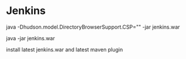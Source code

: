 # Jenkins
java -Dhudson.model.DirectoryBrowserSupport.CSP="" -jar jenkins.war

java -jar jenkins.war

install latest jenkins.war and latest maven plugin
